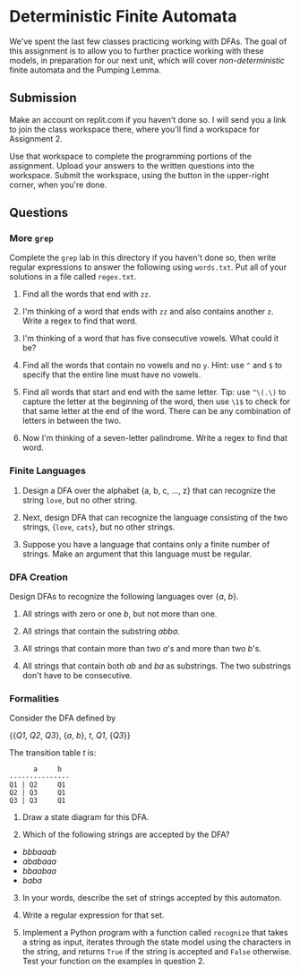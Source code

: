 # Deterministic Finite Automata

We've spent the last few classes practicing working with DFAs. The goal of this assignment is to allow you to further practice working with these models, in preparation for our next unit, which will cover *non-deterministic* finite automata and the Pumping Lemma.

## Submission

Make an account on replit.com if you haven't done so. I will send you a link to join the class workspace there, where you'll find a workspace for Assignment 2.

Use that workspace to complete the programming portions of the assignment. Upload your answers to the written questions into the workspace. Submit the workspace, using the button in the upper-right corner, when you're done.

## Questions

### More `grep`

Complete the `grep` lab in this directory if you haven't done so, then write regular expressions to answer the following using `words.txt`. Put all of your solutions in a file called `regex.txt`.

1. Find all the words that end with `zz`.

2. I'm thinking of a word that ends with `zz` and also contains another `z`. Write a regex to find that word.

3. I'm thinking of a word that has five consecutive vowels. What could it be?

4. Find all the words that contain no vowels and no `y`. Hint: use `^` and `$` to specify that the entire line must have no vowels.

5. Find all words that start and end with the same letter. Tip: use `^\(.\)` to capture the letter at the beginning of the word, then use `\1$` to check for that same letter at the end of the word. There can be any combination of letters in between the two.

6. Now I'm thinking of a seven-letter palindrome. Write a regex to find that word. 

### Finite Languages

1. Design a DFA over the alphabet {a, b, c, ..., z} that can recognize the string `love`, but no other string.

2. Next, design DFA that can recognize the language consisting of the two strings, {`love`, `cats`}, but no other strings.

3. Suppose you have a language that contains only a finite number of strings. Make an argument that this language must be regular.

### DFA Creation

Design DFAs to recognize the following languages over {*a*, *b*}.

1. All strings with zero or one *b*, but not more than one.

2. All strings that contain the substring *abba*.

3. All strings that contain more than two *a*'s and more than two *b*'s.

4. All strings that contain both *ab* and *ba* as substrings. The two substrings don't have to be consecutive.

### Formalities

Consider the DFA defined by

{{*Q1*, *Q2*, *Q3*}, {*a*, *b*}, *t*, *Q1*, {*Q3*}}

The transition table *t* is:

```
      a     b
---------------
Q1 | Q2     Q1  
Q2 | Q3     Q1
Q3 | Q3     Q1
```

1. Draw a state diagram for this DFA.

2. Which of the following strings are accepted by the DFA? 
- *bbbaaab*
- *ababaaa*
- *bbaabaa*
- *baba*

3. In your words, describe the set of strings accepted by this automaton.

4. Write a regular expression for that set.

5. Implement a Python program with a function called `recognize` that takes a string as input, iterates through the state model using the characters in the string, and returns `True` if the string is accepted and `False` otherwise. Test your function on the examples in question 2.

